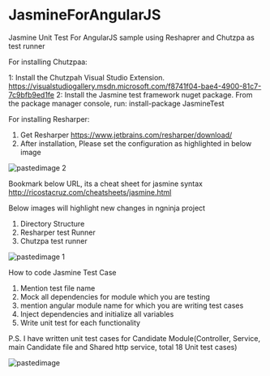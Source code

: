 # JasmineForAngularJS
Jasmine Unit Test For AngularJS sample using Reshaprer and Chutzpa as test runner


For installing Chutzpaa:
 
1: Install the Chutzpah Visual Studio Extension. 
https://visualstudiogallery.msdn.microsoft.com/f8741f04-bae4-4900-81c7-7c9bfb9ed1fe
2: Install the Jasmine test framework nuget package. 
From the package manager console, run: install-package JasmineTest

For installing Resharper:
1. Get Resharper
https://www.jetbrains.com/resharper/download/
2. After installation, Please set the configuration as highlighted in below image

![pastedimage 2](https://cloud.githubusercontent.com/assets/10474169/10744818/a7ce84c4-7c0a-11e5-9325-6751d370a7c9.png)

Bookmark below URL, its a cheat sheet for jasmine syntax 
http://ricostacruz.com/cheatsheets/jasmine.html


Below images will highlight new changes in ngninja project
1. Directory Structure
2. Resharper test Runner
3. Chutzpa test runner

![pastedimage 1](https://cloud.githubusercontent.com/assets/10474169/10744817/a7ba1cc8-7c0a-11e5-978a-d841bcf3d226.png)

How to code Jasmine Test Case
1. Mention test file name
2. Mock all dependencies for module which you are testing
3. mention angular module name for which you are writing test cases
4. Inject dependencies and initialize all variables 
5. Write unit test for each functionality 

P.S. I have written unit test cases for Candidate Module(Controller, Service, main Candidate file and Shared http service, total 18 Unit test cases)

![pastedimage](https://cloud.githubusercontent.com/assets/10474169/10744819/a7cef3c8-7c0a-11e5-8bf2-3d58eb36ebd9.png)

